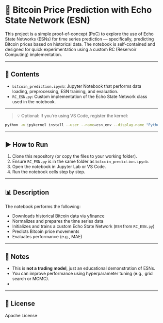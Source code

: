 # 🧠 Bitcoin Price Prediction with Echo State Network (ESN)

This project is a simple proof-of-concept (PoC) to explore the use of Echo State Networks (ESNs) for time series prediction — specifically, predicting Bitcoin prices based on historical data. The notebook is self-contained and designed for quick experimentation using a custom RC (Reservoir Computing) implementation.

---

## 📘 Contents

- `bitcoin_prediction.ipynb`: Jupyter Notebook that performs data loading, preprocessing, ESN training, and evaluation.
- `RC_ESN.py`: Custom implementation of the Echo State Network class used in the notebook.

---

> 💡 Optional: If you're using VS Code, register the kernel:

```bash
python -m ipykernel install --user --name=esn_env --display-name "Python (ESN)"
```

---

## ▶️ How to Run

1. Clone this repository (or copy the files to your working folder).
2. Ensure `RC_ESN.py` is in the same folder as `bitcoin_prediction.ipynb`.
3. Open the notebook in Jupyter Lab or VS Code.
4. Run the notebook cells step by step.

---

## 📊 Description

The notebook performs the following:

* Downloads historical Bitcoin data via [yfinance](https://pypi.org/project/yfinance/)
* Normalizes and prepares the time series data
* Initializes and trains a custom Echo State Network (`ESN` from `RC_ESN.py`)
* Predicts Bitcoin price movements
* Evaluates performance (e.g., MAE)

---

## 🧪 Notes

* This is **not a trading model**, just an educational demonstration of ESNs.
* You can improve performance using hyperparameter tuning (e.g., grid search or MCMC).
* 

---

## 📄 License

Apache License

